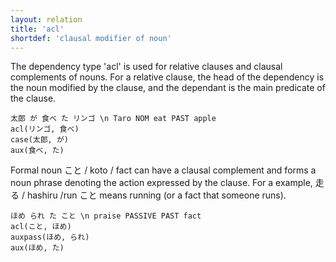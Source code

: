 ```yaml
---
layout: relation
title: 'acl'
shortdef: 'clausal modifier of noun'
---
```


The dependency type 'acl' is used for relative clauses and clausal complements of nouns.
For a relative clause, the head of the dependency is the noun modified by the clause,
and the dependant is the main predicate of the clause.

~~~ sdparse
太郎 が 食べ た リンゴ \n Taro NOM eat PAST apple
acl(リンゴ, 食べ)
case(太郎, が)
aux(食べ, た)
~~~

Formal noun こと / koto / fact can have a clausal complement and forms a noun phrase
denoting the action expressed by the clause.
For a example, 走る / hashiru /run  こと means running (or a fact that someone runs).

~~~ sdparse
ほめ られ た こと \n praise PASSIVE PAST fact
acl(こと, ほめ)
auxpass(ほめ, られ)
aux(ほめ, た)
~~~
